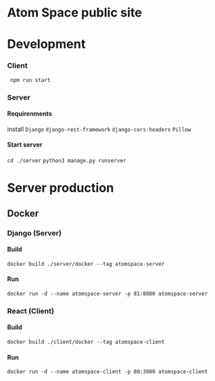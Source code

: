 # Atom Space public site

# Development

### Client

``` npm run start```

### Server

#### Requirenments
install 
```Django```
```django-rest-framework```
```django-cors-headers```
```Pillow```
#### Start server

```cd ./server```
```python3 manage.py runserver```


# Server production

## Docker 

### Django (Server)

#### Build
```docker build ./server/docker --tag atomspace-server```

#### Run
```docker run -d --name atomspace-server -p 81:8080 atomspace-server```

### React (Client)

#### Build
```docker build ./client/docker --tag atomspace-client```

#### Run
```docker run -d --name atomspace-client -p 80:3000 atomspace-client```
